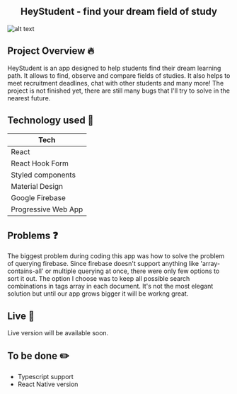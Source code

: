 <h2 align="center">HeyStudent - find your dream field of study</h4>

![alt text](https://github.com/woywro/HeyStudent.REACT/blob/master/screenshots/banner.png)

## Project Overview :fire:

HeyStudent is an app designed to help students find their dream learning path. It allows to find, observe and compare fields of studies. It also helps to meet recruitment deadlines, 
chat with other students and many more! The project is not finished yet, there are still many bugs that I'll try to solve in the nearest future. 

## Technology used 🔨

| Tech
| ------------
| React
| React Hook Form
| Styled components
| Material Design
| Google Firebase
| Progressive Web App

## Problems :question:

The biggest problem during coding this app was how to solve the problem of querying firebase. Since firebase doesn't support anything like 'array-contains-all' or multiple querying at once, there were only few options to sort it out. The option I choose was to keep all possible search combinations in tags array in each document. It's not the most elegant solution but until our app grows bigger it will be workng great.

## Live 🧪

Live version will be available soon.

## To be done :pencil2:

- Typescript support
- React Native version

